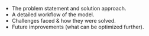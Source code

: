 - The problem statement and solution approach.
- A detailed workflow of the model.
- Challenges faced & how they were solved.
- Future improvements (what can be optimized further).
